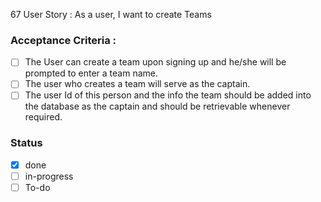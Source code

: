 67 User Story : As a user, I want to create Teams <br>
### Acceptance Criteria : <br>
- [ ] The User can create a team upon signing up and he/she will be prompted to enter a team name.
- [ ] The user who creates a team will serve as the captain.
- [ ] The user Id of this person and the info the team should be added into the database as the captain and should be retrievable whenever required.
### Status 
- [x] done
- [ ] in-progress
- [ ] To-do
